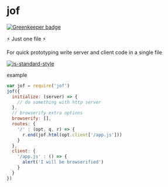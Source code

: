# jof

[![Greenkeeper badge](https://badges.greenkeeper.io/JamesKyburz/jof.svg)](https://greenkeeper.io/)

:zap: Just one file :zap:

For quick prototyping write server and client code in a single file

[![js-standard-style](https://cdn.rawgit.com/feross/standard/master/badge.svg)](https://github.com/feross/standard)

example

```javascript
var jof = require('jof')
jof({
  initialize: (server) => {
    // do something with http server
  },
  // browserify extra options
  browserify: [],
  routes: {
    '/' : (opt, q, r) => {
      r.end(jof.html(opt.client['/app.js']))
    }
  },
  client: {
    '/app.js' : () => {
      alert('I will be browserified')
    }
  }
})
```

